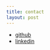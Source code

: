 ```yaml
---
title: contact
layout: post
---
```

* [github](https://github.com/selassid/)
* [linkedin](https://www.linkedin.com/in/selassid/)
